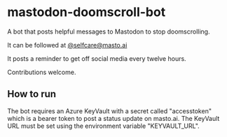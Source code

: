 # mastodon-doomscroll-bot
A bot that posts helpful messages to Mastodon to stop doomscrolling.

It can be followed at <a href="https://masto.ai/@selfcare" rel="self">@selfcare@masto.ai</a>

It posts a reminder to get off social media every twelve hours.

Contributions welcome.

## How to run
The bot requires an Azure KeyVault with a secret called "accesstoken" which is a bearer token to post a status update on masto.ai. The KeyVault URL must be set using the environment variable "KEYVAULT_URL".

